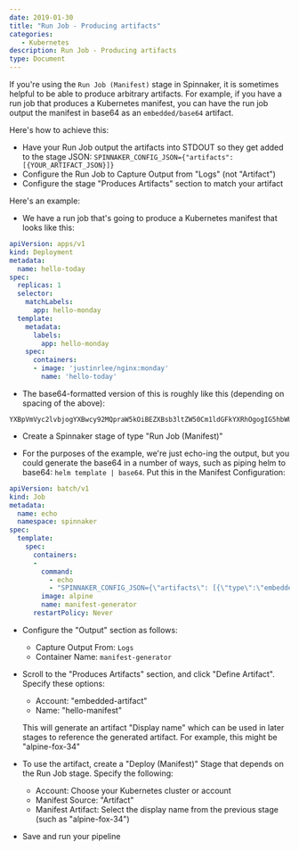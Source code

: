 ```yaml
---
date: 2019-01-30
title: "Run Job - Producing artifacts"
categories:
   - Kubernetes
description: Run Job - Producing artifacts
type: Document
---
```


If you're using the `Run Job (Manifest)` stage in Spinnaker, it is sometimes helpful to be able to produce arbitrary artifacts.  For example, if you have a run job that produces a Kubernetes manifest, you can have the run job output the manifest in base64 as an `embedded/base64` artifact.

Here's how to achieve this:

* Have your Run Job output the artifacts into STDOUT so they get added to the stage JSON: `SPINNAKER_CONFIG_JSON={"artifacts": [{YOUR_ARTIFACT_JSON}]}`
* Configure the Run Job to Capture Output from "Logs" (not "Artifact")
* Configure the stage "Produces Artifacts" section to match your artifact

Here's an example:

* We have a run job that's going to produce a Kubernetes manifest that looks like this:

```yml
apiVersion: apps/v1
kind: Deployment
metadata:
  name: hello-today
spec:
  replicas: 1
  selector:
    matchLabels:
      app: hello-monday
  template:
    metadata:
      labels:
        app: hello-monday
    spec:
      containers:
      - image: 'justinrlee/nginx:monday'
        name: 'hello-today'
```

* The base64-formatted version of this is roughly like this (depending on spacing of the above):

```base64
YXBpVmVyc2lvbjogYXBwcy92MQpraW5kOiBEZXBsb3ltZW50Cm1ldGFkYXRhOgogIG5hbWU6IGhlbGxvLXRvZGF5CnNwZWM6CiAgcmVwbGljYXM6IDEKICBzZWxlY3RvcjoKICAgIG1hdGNoTGFiZWxzOgogICAgICBhcHA6IGhlbGxvLW1vbmRheQogIHRlbXBsYXRlOgogICAgbWV0YWRhdGE6CiAgICAgIGxhYmVsczoKICAgICAgICBhcHA6IGhlbGxvLW1vbmRheQogICAgc3BlYzoKICAgICAgY29udGFpbmVyczoKICAgICAgLSBpbWFnZTogJ2p1c3RpbnJsZWUvbmdpbng6bW9uZGF5JwogICAgICAgIG5hbWU6ICdoZWxsby10b2RheScK
```

* Create a Spinnaker stage of type "Run Job (Manifest)"

* For the purposes of the example, we're just echo-ing the output, but you could generate the base64 in a number of ways, such as piping helm to base64: `helm template | base64`.  Put this in the Manifest Configuration:

```yml
apiVersion: batch/v1
kind: Job
metadata: 
  name: echo
  namespace: spinnaker
spec: 
  template:
    spec: 
      containers: 
      - 
        command: 
          - echo
          - "SPINNAKER_CONFIG_JSON={\"artifacts\": [{\"type\":\"embedded/base64\",\"name\": \"hello-manifest\", \"reference\": \"YXBpVmVyc2lvbjogYXBwcy92MQpraW5kOiBEZXBsb3ltZW50Cm1ldGFkYXRhOgogIG5hbWU6IGhlbGxvLXRvZGF5CnNwZWM6CiAgcmVwbGljYXM6IDEKICBzZWxlY3RvcjoKICAgIG1hdGNoTGFiZWxzOgogICAgICBhcHA6IGhlbGxvLW1vbmRheQogIHRlbXBsYXRlOgogICAgbWV0YWRhdGE6CiAgICAgIGxhYmVsczoKICAgICAgICBhcHA6IGhlbGxvLW1vbmRheQogICAgc3BlYzoKICAgICAgY29udGFpbmVyczoKICAgICAgLSBpbWFnZTogJ2p1c3RpbnJsZWUvbmdpbng6bW9uZGF5JwogICAgICAgIG5hbWU6ICdoZWxsby10b2RheScK\"}]}"
        image: alpine
        name: manifest-generator
      restartPolicy: Never
```

* Configure the "Output" section as follows:

   * Capture Output From: `Logs`
   * Container Name: `manifest-generator`

* Scroll to the "Produces Artifacts" section, and click "Define Artifact".  Specify these options:

   * Account: "embedded-artifact"
   * Name: "hello-manifest"

   This will generate an artifact "Display name" which can be used in later stages to reference the generated artifact.  For example, this might be "alpine-fox-34"

* To use the artifact, create a "Deploy (Manifest)" Stage that depends on the Run Job stage.  Specify the following:

   * Account: Choose your Kubernetes cluster or account
   * Manifest Source: "Artifact"
   * Manifest Artifact: Select the display name from the previous stage (such as "alpine-fox-34")

* Save and run your pipeline